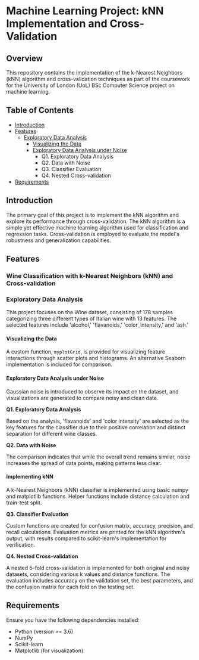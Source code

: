 # Machine Learning Project: kNN Implementation and Cross-Validation

## Overview

This repository contains the implementation of the k-Nearest Neighbors (kNN) algorithm and cross-validation techniques as part of the coursework for the University of London (UoL) BSc Computer Science project on machine learning.

## Table of Contents

- [Introduction](#introduction)
- [Features](#features)
  - [Exploratory Data Analysis](#exploratory-data-analysis)
    - [Visualizing the Data](#visualizing-the-data)
    - [Exploratory Data Analysis under Noise](#exploratory-data-analysis-under-noise)
      - Q1. Exploratory Data Analysis
      - Q2. Data with Noise
      - Q3. Classifier Evaluation
      - Q4. Nested Cross-validation
- [Requirements](#requirements)

## Introduction

The primary goal of this project is to implement the kNN algorithm and explore its performance through cross-validation. The kNN algorithm is a simple yet effective machine learning algorithm used for classification and regression tasks. Cross-validation is employed to evaluate the model's robustness and generalization capabilities.

## Features

### Wine Classification with k-Nearest Neighbors (kNN) and Cross-validation

### Exploratory Data Analysis

This project focuses on the Wine dataset, consisting of 178 samples categorizing three different types of Italian wine with 13 features. The selected features include 'alcohol,' 'flavanoids,' 'color_intensity,' and 'ash.'

#### Visualizing the Data

A custom function, `myplotGrid`, is provided for visualizing feature interactions through scatter plots and histograms. An alternative Seaborn implementation is included for comparison.

#### Exploratory Data Analysis under Noise

Gaussian noise is introduced to observe its impact on the dataset, and visualizations are generated to compare noisy and clean data.

**Q1. Exploratory Data Analysis**

Based on the analysis, 'flavanoids' and 'color intensity' are selected as the key features for the classifier due to their positive correlation and distinct separation for different wine classes.

**Q2. Data with Noise**

The comparison indicates that while the overall trend remains similar, noise increases the spread of data points, making patterns less clear.

#### Implementing kNN

A k-Nearest Neighbors (kNN) classifier is implemented using basic numpy and matplotlib functions. Helper functions include distance calculation and train-test split.

**Q3. Classifier Evaluation**

Custom functions are created for confusion matrix, accuracy, precision, and recall calculations. Evaluation metrics are printed for the kNN algorithm's output, with results compared to scikit-learn's implementation for verification.

**Q4. Nested Cross-validation**

A nested 5-fold cross-validation is implemented for both original and noisy datasets, considering various k values and distance functions. The evaluation includes accuracy on the validation set, the best parameters, and the confusion matrix for each fold on the testing set.

## Requirements

Ensure you have the following dependencies installed:

- Python (version >= 3.6)
- NumPy
- Scikit-learn
- Matplotlib (for visualization)
